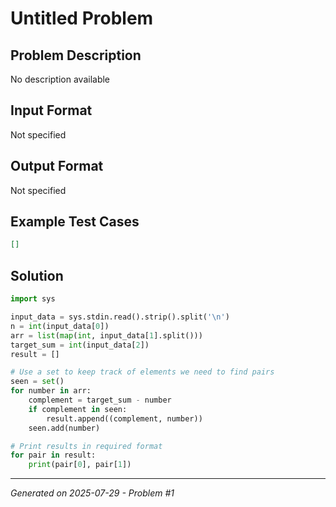 # Untitled Problem

## Problem Description
No description available

## Input Format
Not specified

## Output Format
Not specified

## Example Test Cases
```json
[]
```

## Solution
```python
import sys

input_data = sys.stdin.read().strip().split('\n')
n = int(input_data[0])
arr = list(map(int, input_data[1].split()))
target_sum = int(input_data[2])
result = []

# Use a set to keep track of elements we need to find pairs
seen = set()
for number in arr:
    complement = target_sum - number
    if complement in seen:
        result.append((complement, number))
    seen.add(number)

# Print results in required format
for pair in result:
    print(pair[0], pair[1])
```

---
*Generated on 2025-07-29 - Problem #1*